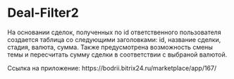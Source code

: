 # Deal-Filter2
На основании сделок, полученных по id ответственного пользователя создается таблица со следующими заголовками: id, название сделки, стадия, валюта, сумма. Также предусмотрена возможность смены темы и пересчитать сумму сделки в соответствии с выбраной валютой.
<p>Ссылка на приложение: https://bodrii.bitrix24.ru/marketplace/app/167/</p>
